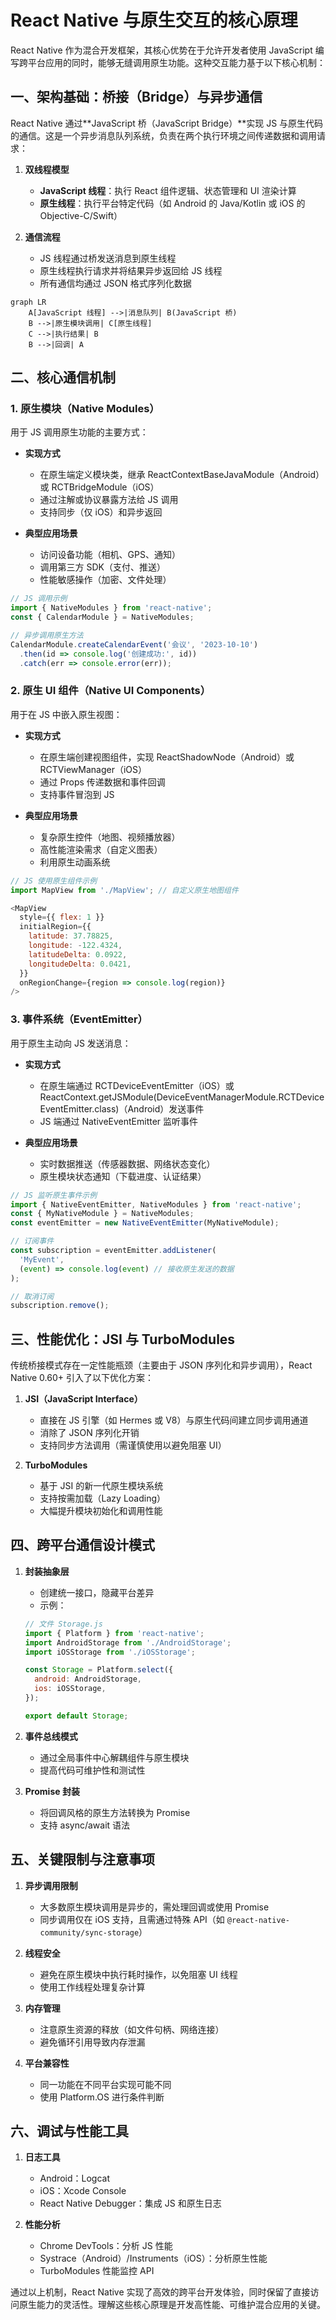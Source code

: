 # React Native 与原生交互的核心原理

React Native 作为混合开发框架，其核心优势在于允许开发者使用 JavaScript 编写跨平台应用的同时，能够无缝调用原生功能。这种交互能力基于以下核心机制：

## 一、架构基础：桥接（Bridge）与异步通信

React Native 通过**JavaScript 桥（JavaScript Bridge）**实现 JS 与原生代码的通信。这是一个异步消息队列系统，负责在两个执行环境之间传递数据和调用请求：

1. **双线程模型**
   - **JavaScript 线程**：执行 React 组件逻辑、状态管理和 UI 渲染计算
   - **原生线程**：执行平台特定代码（如 Android 的 Java/Kotlin 或 iOS 的 Objective-C/Swift）

2. **通信流程**
   - JS 线程通过桥发送消息到原生线程
   - 原生线程执行请求并将结果异步返回给 JS 线程
   - 所有通信均通过 JSON 格式序列化数据

```mermaid
graph LR
    A[JavaScript 线程] -->|消息队列| B(JavaScript 桥)
    B -->|原生模块调用| C[原生线程]
    C -->|执行结果| B
    B -->|回调| A
```

## 二、核心通信机制

### 1. 原生模块（Native Modules）

用于 JS 调用原生功能的主要方式：

- **实现方式**
  - 在原生端定义模块类，继承 ReactContextBaseJavaModule（Android）或 RCTBridgeModule（iOS）
  - 通过注解或协议暴露方法给 JS 调用
  - 支持同步（仅 iOS）和异步返回

- **典型应用场景**
  - 访问设备功能（相机、GPS、通知）
  - 调用第三方 SDK（支付、推送）
  - 性能敏感操作（加密、文件处理）

```javascript
// JS 调用示例
import { NativeModules } from 'react-native';
const { CalendarModule } = NativeModules;

// 异步调用原生方法
CalendarModule.createCalendarEvent('会议', '2023-10-10')
  .then(id => console.log('创建成功:', id))
  .catch(err => console.error(err));
```

### 2. 原生 UI 组件（Native UI Components）

用于在 JS 中嵌入原生视图：

- **实现方式**
  - 在原生端创建视图组件，实现 ReactShadowNode（Android）或 RCTViewManager（iOS）
  - 通过 Props 传递数据和事件回调
  - 支持事件冒泡到 JS

- **典型应用场景**
  - 复杂原生控件（地图、视频播放器）
  - 高性能渲染需求（自定义图表）
  - 利用原生动画系统

```javascript
// JS 使用原生组件示例
import MapView from './MapView'; // 自定义原生地图组件

<MapView
  style={{ flex: 1 }}
  initialRegion={{
    latitude: 37.78825,
    longitude: -122.4324,
    latitudeDelta: 0.0922,
    longitudeDelta: 0.0421,
  }}
  onRegionChange={region => console.log(region)}
/>
```

### 3. 事件系统（EventEmitter）

用于原生主动向 JS 发送消息：

- **实现方式**
  - 在原生端通过 RCTDeviceEventEmitter（iOS）或 ReactContext.getJSModule(DeviceEventManagerModule.RCTDeviceEventEmitter.class)（Android）发送事件
  - JS 端通过 NativeEventEmitter 监听事件

- **典型应用场景**
  - 实时数据推送（传感器数据、网络状态变化）
  - 原生模块状态通知（下载进度、认证结果）

```javascript
// JS 监听原生事件示例
import { NativeEventEmitter, NativeModules } from 'react-native';
const { MyNativeModule } = NativeModules;
const eventEmitter = new NativeEventEmitter(MyNativeModule);

// 订阅事件
const subscription = eventEmitter.addListener(
  'MyEvent',
  (event) => console.log(event) // 接收原生发送的数据
);

// 取消订阅
subscription.remove();
```

## 三、性能优化：JSI 与 TurboModules

传统桥接模式存在一定性能瓶颈（主要由于 JSON 序列化和异步调用），React Native 0.60+ 引入了以下优化方案：

1. **JSI（JavaScript Interface）**
   - 直接在 JS 引擎（如 Hermes 或 V8）与原生代码间建立同步调用通道
   - 消除了 JSON 序列化开销
   - 支持同步方法调用（需谨慎使用以避免阻塞 UI）

2. **TurboModules**
   - 基于 JSI 的新一代原生模块系统
   - 支持按需加载（Lazy Loading）
   - 大幅提升模块初始化和调用性能

## 四、跨平台通信设计模式

1. **封装抽象层**
   - 创建统一接口，隐藏平台差异
   - 示例：

   ```javascript
   // 文件 Storage.js
   import { Platform } from 'react-native';
   import AndroidStorage from './AndroidStorage';
   import iOSStorage from './iOSStorage';

   const Storage = Platform.select({
     android: AndroidStorage,
     ios: iOSStorage,
   });

   export default Storage;
   ```

2. **事件总线模式**
   - 通过全局事件中心解耦组件与原生模块
   - 提高代码可维护性和测试性

3. **Promise 封装**
   - 将回调风格的原生方法转换为 Promise
   - 支持 async/await 语法

## 五、关键限制与注意事项

1. **异步调用限制**
   - 大多数原生模块调用是异步的，需处理回调或使用 Promise
   - 同步调用仅在 iOS 支持，且需通过特殊 API（如 `@react-native-community/sync-storage`）

2. **线程安全**
   - 避免在原生模块中执行耗时操作，以免阻塞 UI 线程
   - 使用工作线程处理复杂计算

3. **内存管理**
   - 注意原生资源的释放（如文件句柄、网络连接）
   - 避免循环引用导致内存泄漏

4. **平台兼容性**
   - 同一功能在不同平台实现可能不同
   - 使用 Platform.OS 进行条件判断

## 六、调试与性能工具

1. **日志工具**
   - Android：Logcat
   - iOS：Xcode Console
   - React Native Debugger：集成 JS 和原生日志

2. **性能分析**
   - Chrome DevTools：分析 JS 性能
   - Systrace（Android）/Instruments（iOS）：分析原生性能
   - TurboModules 性能监控 API

通过以上机制，React Native 实现了高效的跨平台开发体验，同时保留了直接访问原生能力的灵活性。理解这些核心原理是开发高性能、可维护混合应用的关键。
